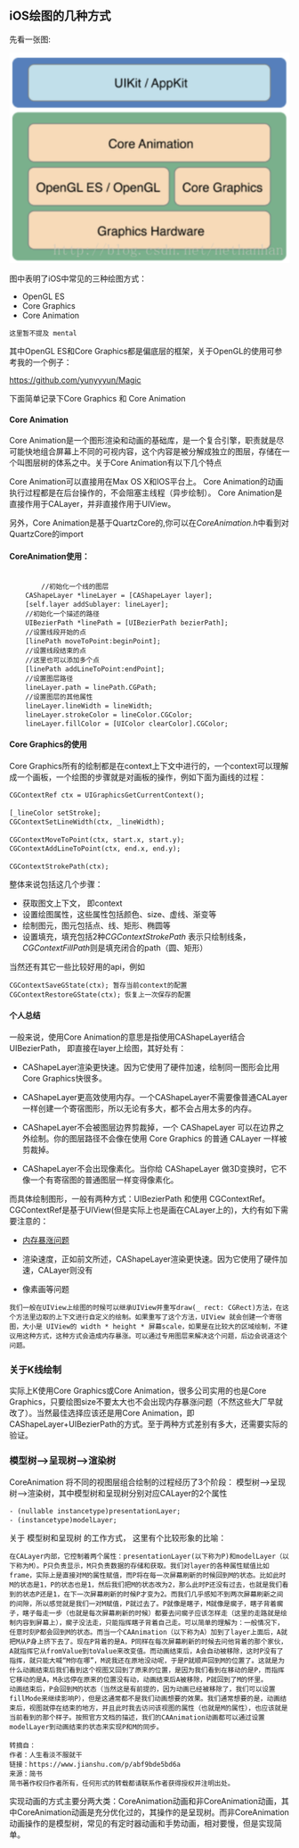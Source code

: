 ## iOS绘图的几种方式

先看一张图:

![](/img/02-12.png)

图中表明了iOS中常见的三种绘图方式：

* OpenGL ES
* Core Graphics
* Core Animation

```这里暂不提及 mental```

其中OpenGL ES和Core Graphics都是偏底层的框架，关于OpenGL的使用可参考我的一个例子：

https://github.com/yunyyyun/Magic

下面简单记录下Core Graphics 和 Core Animation

#### Core Animation

Core Animation是一个图形渲染和动画的基础库，是一个复合引擎，职责就是尽可能快地组合屏幕上不同的可视内容，这个内容是被分解成独立的图层，存储在一个叫图层树的体系之中。关于Core Animation有以下几个特点

Core Animation可以直接用在Max OS X和IOS平台上。
Core Animation的动画执行过程都是在后台操作的，不会阻塞主线程（异步绘制）。
Core Animation是直接作用于CALayer，并非直接作用于UIView。

另外，Core Animation是基于QuartzCore的,你可以在*CoreAnimation.h*中看到对QuartzCore的import

#### CoreAnimation使用：

```
		
		//初始化一个线的图层
    CAShapeLayer *lineLayer = [CAShapeLayer layer];
    [self.layer addSublayer: lineLayer];
    //初始化一个描述的路径
    UIBezierPath *linePath = [UIBezierPath bezierPath];
    //设置线段开始的点
    [linePath moveToPoint:beginPoint];
    //设置线段结束的点
    //这里也可以添加多个点
    [linePath addLineToPoint:endPoint];
    //设置图层路径
    lineLayer.path = linePath.CGPath;
    //设置图层的其他属性
    lineLayer.lineWidth = lineWidth;
    lineLayer.strokeColor = lineColor.CGColor;
    lineLayer.fillColor = [UIColor clearColor].CGColor;
```

#### Core Graphics的使用

Core Graphics所有的绘制都是在context上下文中进行的，一个context可以理解成一个画板，一个绘图的步骤就是对画板的操作，例如下面为画线的过程：

```
CGContextRef ctx = UIGraphicsGetCurrentContext();

[_lineColor setStroke];
CGContextSetLineWidth(ctx, _lineWidth);

CGContextMoveToPoint(ctx, start.x, start.y);
CGContextAddLineToPoint(ctx, end.x, end.y);

CGContextStrokePath(ctx);

```

整体来说包括这几个步骤：

* 获取图文上下文， 即context
* 设置绘图属性，这些属性包括颜色、size、虚线、渐变等
* 绘制图元，图元包括点、线、矩形、椭圆等
* 设置填充，填充包括2种*CGContextStrokePath* 表示只绘制线条，*CGContextFillPath*则是填充闭合的path（圆、矩形）

当然还有其它一些比较好用的api，例如

```
CGContextSaveGState(ctx); 暂存当前context的配置
CGContextRestoreGState(ctx); 恢复上一次保存的配置
```

#### 个人总结

一般来说，使用Core Animation的意思是指使用CAShapeLayer结合UIBezierPath， 即直接在layer上绘图，其好处有：

* CAShapeLayer渲染更快速。因为它使用了硬件加速，绘制同一图形会比用Core Graphics快很多。

* CAShapeLayer更高效使用内存。一个CAShapeLayer不需要像普通CALayer一样创建一个寄宿图形，所以无论有多大，都不会占用太多的内存。

* CAShapeLayer不会被图层边界剪裁掉，一个 CAShapeLayer 可以在边界之外绘制。你的图层路径不会像在使用 Core Graphics 的普通 CALayer 一样被剪裁掉。

* CAShapeLayer不会出现像素化。当你给 CAShapeLayer 做3D变换时，它不像一个有寄宿图的普通图层一样变得像素化。

而具体绘制图形，一般有两种方式：UIBezierPath 和使用 CGContextRef。CGContextRef是基于UIView(但是实际上也是画在CALayer上的)，大约有如下需要注意的：

* [内存暴涨问题](https://mp.weixin.qq.com/s?__biz=MjM5NTIyNTUyMQ==&mid=447105405&idx=1&sn=054dc54289a98e8a39f2b9386f4f620e&scene=23&srcid=0108RhyzhXk9wUwQvnW3cmZT#rd)

* 渲染速度，正如前文所述，CAShapeLayer渲染更快速。因为它使用了硬件加速，CALayer则没有
* 像素画等问题

```
我们一般在UIView上绘图的时候可以继承UIView并重写draw(_ rect: CGRect)方法，在这个方法里边取的上下文进行自定义的绘制。如果重写了这个方法，UIView 就会创建一个寄宿图，大小是 UIView的 width * height * 屏幕scale，如果是在比较大的区域绘制，不建议用这种方式，这种方式会造成内存暴涨。可以通过专用图层来解决这个问题，后边会说道这个问题。
```

### 关于K线绘制

实际上K使用Core Graphics或Core Animation，很多公司实用的也是Core Graphics，只要绘图size不要太大也不会出现内存暴涨问题（不然这些大厂早就改了）。当然最佳选择应该还是用Core Animation，即CAShapeLayer+UIBezierPath的方式。至于两种方式差别有多大，还需要实际的验证。

### 模型树-->呈现树-->渲染树

CoreAnimation 将不同的视图层组合绘制的过程经历了3个阶段： 模型树-->呈现树-->渲染树，其中模型树和呈现树分别对应CALayer的2个属性

```
- (nullable instancetype)presentationLayer;
- (instancetype)modelLayer;
```

关于 模型树和呈现树 的工作方式， 这里有个比较形象的比喻：

```
在CALayer内部，它控制着两个属性：presentationLayer(以下称为P)和modelLayer（以下称为M）。P只负责显示，M只负责数据的存储和获取。我们对layer的各种属性赋值比如frame，实际上是直接对M的属性赋值，而P将在每一次屏幕刷新的时候回到M的状态。比如此时M的状态是1，P的状态也是1，然后我们把M的状态改为2，那么此时P还没有过去，也就是我们看到的状态P还是1，在下一次屏幕刷新的时候P才变为2。而我们几乎感知不到两次屏幕刷新之间的间隙，所以感觉就是我们一对M赋值，P就过去了。P就像是瞎子，M就像是瘸子，瞎子背着瘸子，瞎子每走一步（也就是每次屏幕刷新的时候）都要去问瘸子应该怎样走（这里的走路就是绘制内容到屏幕上），瘸子没法走，只能指挥瞎子背着自己走。可以简单的理解为：一般情况下，任意时刻P都会回到M的状态。而当一个CAAnimation（以下称为A）加到了layer上面后，A就把M从P身上挤下去了。现在P背着的是A，P同样在每次屏幕刷新的时候去问他背着的那个家伙，A就指挥它从fromValue到toValue来改变值。而动画结束后，A会自动被移除，这时P没有了指挥，就只能大喊“M你在哪”，M说我还在原地没动呢，于是P就顺声回到M的位置了。这就是为什么动画结束后我们看到这个视图又回到了原来的位置，是因为我们看到在移动的是P，而指挥它移动的是A，M永远停在原来的位置没有动，动画结束后A被移除，P就回到了M的怀里。
动画结束后，P会回到M的状态（当然这是有前提的，因为动画已经被移除了，我们可以设置fillMode来继续影响P），但是这通常都不是我们动画想要的效果。我们通常想要的是，动画结束后，视图就停在结束的地方，并且此时我去访问该视图的属性（也就是M的属性），也应该就是当前看到的那个样子。按照官方文档的描述，我们的CAAnimation动画都可以通过设置modelLayer到动画结束的状态来实现P和M的同步。

转摘自：
作者：人生看淡不服就干
链接：https://www.jianshu.com/p/abf9bde5bd6a
来源：简书
简书著作权归作者所有，任何形式的转载都请联系作者获得授权并注明出处。
```

实现动画的方式主要分两大类：CoreAnimation动画和非CoreAnimation动画，其中CoreAnimation动画是充分优化过的，其操作的是呈现树。而非CoreAnimation动画操作的是模型树，常见的有定时器动画和手势动画，相对要慢，但是实现简单。